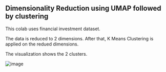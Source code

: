 ## Dimensionality Reduction using UMAP followed by clustering

This colab uses financial investment dataset.

The data is reduced to 2 dimensions. After that, K Means Clustering is applied on the redued dimensions.

The visualization shows the 2 clusters. 

![image](https://github.com/AdityaKulkarni/sjsu/assets/25547842/85bfd9f7-35e4-4fc3-bfaa-f5a5c954787f)
